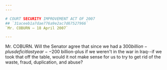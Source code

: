 ```yaml
---
---

# COURT SECURITY IMPROVEMENT ACT OF 2007
## `31aceeb1a7dae776a9e2ac7d67527966`
`Mr. COBURN — 18 April 2007`

---
```



Mr. COBURN. Will the Senator agree that since we had a $300 billion-
plus deficit last year--$200 billion-plus if we weren't in the war in 
Iraq--if we took that off the table, would it not make sense for us to 
try to get rid of the waste, fraud, duplication, and abuse?